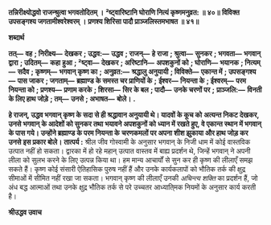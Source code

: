 **तन्निरीक्ष्योद्धवो राजन्श्रुत्वा भगवतोदितम् ।** **²ष्ट्वारिष्टानि घोराणि नित्यं कृष्णमनुव्रत: ॥ ४०॥** **विविक्त उपसङ्गश्य जगतामीश्वरेश्वरम् ।** **प्रणश्य शिरिसा पादौ प्राञ्जलिस्तमभाषत ॥ ४१॥** 

**शब्दार्थ** 

**तत्—** **वह** **; निरीक्ष्य—** **देखकर** **; उद्धव:—** **उद्धव** **; राजन्—** **हे राजा** **; श्रुत्वा—** **सुनकर** **; भगवता—** **भगवान् द्वारा** **; उदितम्—** **कहा** **हुआ** **; ²ष्ट्वा—** **देखकर** **; अरिष्टानि—** **अपशकुनों को** **; घोराणि—** **भयानक** **; नित्यम्—** **सदैव** **; कृष्णम्—** **भगवान् कृष्ण का** **;** **अनुव्रत:—** **श्रद्धालु अनुयायी** **; विविक्ते—** **एकान्त में** **; उपसङ्गश्य—** **पास जाकर** **; जगताम्—** **ब्रह्माण्ड के समस्त चर प्राणियों के** **;** **ईश्वर—** **नियन्ता के** **; ईश्वरम्—** **परम नियन्ता को** **; प्रणश्य—** **प्रणाम करके** **; शिरसा—** **सिर के बल** **; पादौ—** **उनके चरणों पर** **;** **प्राञ्जलि:—** **विनती के लिए हाथ जोड़े** **; तम्—** **उनसे** **; अभाषत—** **बोले।** **.** 

**हे राजन्, उद्धव भगवान् कृष्ण के सदा से ही श्रद्धावान अनुयायी थे। यादवों के कूच को** **अत्यन्त निकट देखकर, उनसे भगवान् के आदेशों को सुनकर तथा भयावने अपशकुनों को** **ध्यान में रखते हुए, वे एकान्त स्थान में भगवान् के पास गये। उन्होंने ब्रह्माण्ड के परम नियन्ता के** **चरणकमलों पर अपना शीश झुकाया और हाथ जोड़ कर उनसे इस प्रकार बोले।** **तात्पर्य :** श्रील जीव गोस्वामी के अनुसार भगवान् के निजी धाम में कोई वास्तविक उत्पात नहीं हो सकता। द्वारका में हो रहे महान् उत्पात वास्तव में बाह्य प्रदर्शन थे, जिन्हें भगवान् ने अपनी लीला को सुलभ करने के लिए उत्पन्न किया था। हम मान्य आचार्यों से सुन कर ही कृष्ण की लीलाएँ समझ सकते हैं। कृष्ण कोई संसारी ऐतिहासिक पुरुष नहीं हैं और उनके कार्यकलापों को भौतिक तर्क की क्षुद्र सीमाओं में सीमित नहीं रखा जा सकता। भगवान् कृष्ण की लीलाएँ उनकी *अचिन्त्य शक्ति* का प्रदर्शन हैं, जो अंध बद्ध आत्माओं तथा उनके क्षुद्र भौतिक तर्क से परे उच्चतर आध्याति्मक नियमों के अनुसार कार्य करती है।  

**श्रीउद्धव उवाच** 